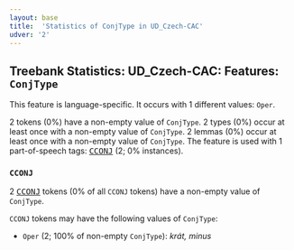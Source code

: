 ```yaml
---
layout: base
title:  'Statistics of ConjType in UD_Czech-CAC'
udver: '2'
---
```


## Treebank Statistics: UD_Czech-CAC: Features: `ConjType`

This feature is language-specific.
It occurs with 1 different values: `Oper`.

2 tokens (0%) have a non-empty value of `ConjType`.
2 types (0%) occur at least once with a non-empty value of `ConjType`.
2 lemmas (0%) occur at least once with a non-empty value of `ConjType`.
The feature is used with 1 part-of-speech tags: <tt><a href="cs_cac-pos-CCONJ.html">CCONJ</a></tt> (2; 0% instances).

### `CCONJ`

2 <tt><a href="cs_cac-pos-CCONJ.html">CCONJ</a></tt> tokens (0% of all `CCONJ` tokens) have a non-empty value of `ConjType`.

`CCONJ` tokens may have the following values of `ConjType`:

* `Oper` (2; 100% of non-empty `ConjType`): <em>krát, minus</em>

